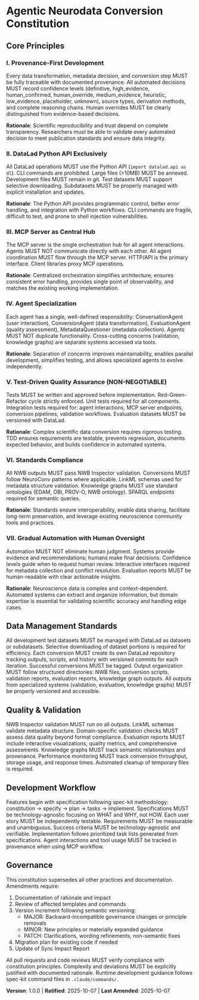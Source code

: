 <!--
Sync Impact Report:
- Version change: [initial] → 1.0.0
- Modified principles: Initial creation with 7 core principles
- Added sections: Core Principles, Data Management Standards, Quality & Validation, Development Workflow, Governance
- Removed sections: None (initial creation)
- Templates requiring updates:
  ✅ .specify/templates/plan-template.md - Reviewed, aligns with principles
  ✅ .specify/templates/spec-template.md - Reviewed, aligns with principles
  ✅ .specify/templates/tasks-template.md - Reviewed, aligns with principles
  ✅ .claude/commands/*.md - Reviewed, no agent-specific references to update
- Follow-up TODOs: None
-->

# Agentic Neurodata Conversion Constitution

## Core Principles

### I. Provenance-First Development

Every data transformation, metadata decision, and conversion step MUST be fully traceable with documented provenance. All automated decisions MUST record confidence levels (definitive, high_evidence, human_confirmed, human_override, medium_evidence, heuristic, low_evidence, placeholder, unknown), source types, derivation methods, and complete reasoning chains. Human overrides MUST be clearly distinguished from evidence-based decisions.

**Rationale**: Scientific reproducibility and trust depend on complete transparency. Researchers must be able to validate every automated decision to meet publication standards and ensure data integrity.

### II. DataLad Python API Exclusively

All DataLad operations MUST use the Python API (`import datalad.api as dl`). CLI commands are prohibited. Large files (>10MB) MUST be annexed. Development files MUST remain in git. Test datasets MUST support selective downloading. Subdatasets MUST be properly managed with explicit installation and updates.

**Rationale**: The Python API provides programmatic control, better error handling, and integration with Python workflows. CLI commands are fragile, difficult to test, and prone to shell injection vulnerabilities.

### III. MCP Server as Central Hub

The MCP server is the single orchestration hub for all agent interactions. Agents MUST NOT communicate directly with each other. All agent coordination MUST flow through the MCP server. HTTP/API is the primary interface. Client libraries proxy MCP operations.

**Rationale**: Centralized orchestration simplifies architecture, ensures consistent error handling, provides single point of observability, and matches the existing working implementation.

### IV. Agent Specialization

Each agent has a single, well-defined responsibility: ConversationAgent (user interaction), ConversionAgent (data transformation), EvaluationAgent (quality assessment), MetadataQuestioner (metadata collection). Agents MUST NOT duplicate functionality. Cross-cutting concerns (validation, knowledge graphs) are separate systems accessed via tools.

**Rationale**: Separation of concerns improves maintainability, enables parallel development, simplifies testing, and allows specialized agents to evolve independently.

### V. Test-Driven Quality Assurance (NON-NEGOTIABLE)

Tests MUST be written and approved before implementation. Red-Green-Refactor cycle strictly enforced. Unit tests required for all components. Integration tests required for: agent interactions, MCP server endpoints, conversion pipelines, validation workflows. Evaluation datasets MUST be versioned with DataLad.

**Rationale**: Complex scientific data conversion requires rigorous testing. TDD ensures requirements are testable, prevents regression, documents expected behavior, and builds confidence in automated systems.

### VI. Standards Compliance

All NWB outputs MUST pass NWB Inspector validation. Conversions MUST follow NeuroConv patterns where applicable. LinkML schemas used for metadata structure validation. Knowledge graphs MUST use standard ontologies (EDAM, OBI, PROV-O, NWB ontology). SPARQL endpoints required for semantic queries.

**Rationale**: Standards ensure interoperability, enable data sharing, facilitate long-term preservation, and leverage existing neuroscience community tools and practices.

### VII. Gradual Automation with Human Oversight

Automation MUST NOT eliminate human judgment. Systems provide evidence and recommendations; humans make final decisions. Confidence levels guide when to request human review. Interactive interfaces required for metadata collection and conflict resolution. Evaluation reports MUST be human-readable with clear actionable insights.

**Rationale**: Neuroscience data is complex and context-dependent. Automated systems can extract and organize information, but domain expertise is essential for validating scientific accuracy and handling edge cases.

## Data Management Standards

All development test datasets MUST be managed with DataLad as datasets or subdatasets. Selective downloading of dataset portions is required for efficiency. Each conversion MUST create its own DataLad repository tracking outputs, scripts, and history with versioned commits for each iteration. Successful conversions MUST be tagged. Output organization MUST follow structured directories: NWB files, conversion scripts, validation reports, evaluation reports, knowledge graph outputs. All outputs from specialized systems (validation, evaluation, knowledge graphs) MUST be properly versioned and accessible.

## Quality & Validation

NWB Inspector validation MUST run on all outputs. LinkML schemas validate metadata structure. Domain-specific validation checks MUST assess data quality beyond format compliance. Evaluation reports MUST include interactive visualizations, quality metrics, and comprehensive assessments. Knowledge graphs MUST track semantic relationships and provenance. Performance monitoring MUST track conversion throughput, storage usage, and response times. Automated cleanup of temporary files is required.

## Development Workflow

Features begin with specification following spec-kit methodology: constitution → specify → plan → tasks → implement. Specifications MUST be technology-agnostic focusing on WHAT and WHY, not HOW. Each user story MUST be independently testable. Requirements MUST be measurable and unambiguous. Success criteria MUST be technology-agnostic and verifiable. Implementation follows prioritized task lists generated from specifications. Agent interactions and tool usage MUST be tracked in provenance when using MCP workflow.

## Governance

This constitution supersedes all other practices and documentation. Amendments require:

1. Documentation of rationale and impact
2. Review of affected templates and commands
3. Version increment following semantic versioning:
   - MAJOR: Backward-incompatible governance changes or principle removals
   - MINOR: New principles or materially expanded guidance
   - PATCH: Clarifications, wording refinements, non-semantic fixes
4. Migration plan for existing code if needed
5. Update of Sync Impact Report

All pull requests and code reviews MUST verify compliance with constitution principles. Complexity and deviations MUST be explicitly justified with documented rationale. Runtime development guidance follows spec-kit command files in `.claude/commands/`.

**Version**: 1.0.0 | **Ratified**: 2025-10-07 | **Last Amended**: 2025-10-07

